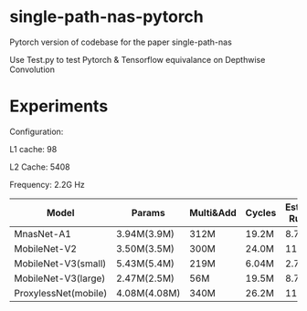 # single-path-nas-pytorch
Pytorch version of codebase for the paper single-path-nas

Use Test.py to test Pytorch & Tensorflow equivalance on Depthwise Convolution 

# Experiments

Configuration:

L1 cache: 98

L2 Cache: 5408

Frequency: 2.2G Hz

| Model                | Params       | Multi&Add | Cycles | Estimated Runtime |
|----------------------|--------------|-----------|--------|-------------------|
| MnasNet-A1           | 3.94M(3.9M)  | 312M      | 19.2M  | 8.72s             |
| MobileNet-V2         | 3.50M(3.5M)  | 300M      | 24.0M  | 11s               |
| MobileNet-V3(small)  | 5.43M(5.4M)  | 219M      | 6.04M  | 2.72s             |
| MobileNet-V3(large)  | 2.47M(2.5M)  | 56M       | 19.5M  | 8.73s             |
| ProxylessNet(mobile) | 4.08M(4.08M) | 340M      | 26.2M  | 11.9s             |
